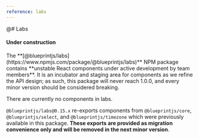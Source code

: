 ```yaml
---
reference: labs
---
```


@# Labs

<div class="@ns-callout @ns-intent-warning @ns-icon-info-sign">
    <div class="@ns-callout-text">
        <h4 class="@ns-heading">Under construction</h4>
        The **[@blueprintjs/labs](https://www.npmjs.com/package/@blueprintjs/labs)** NPM package contains **unstable React components under active development by team members**. It is an incubator and staging area for components as we refine the API design; as such, this package will never reach 1.0.0, and every minor version should be considered breaking.
    </div>
</div>

There are currently no components in labs.

`@blueprintjs/labs@0.15.x` re-exports components from `@blueprintjs/core`, `@blueprintjs/select`, and `@blueprintjs/timezone` which were previously available in this package. __These exports are provided as migration convenience only and will be removed in the next minor version__.
